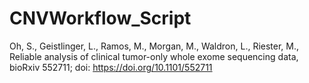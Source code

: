 # CNVWorkflow_Script

Oh, S., Geistlinger, L., Ramos, M., Morgan, M., Waldron, L., Riester, M., Reliable analysis of clinical tumor-only whole exome sequencing data, bioRxiv 552711; doi: https://doi.org/10.1101/552711
